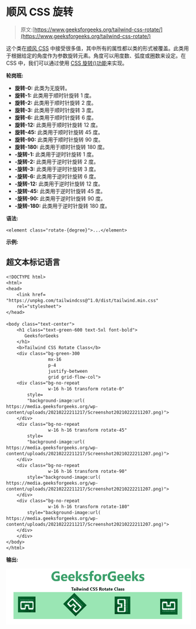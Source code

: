 # 顺风 CSS 旋转

> 原文:[https://www.geeksforgeeks.org/tailwind-css-rotate/](https://www.geeksforgeeks.org/tailwind-css-rotate/)

这个类在[顺风 CSS](https://www.geeksforgeeks.org/css-tailwind-introduction/) 中接受很多值，其中所有的属性都以类的形式被覆盖。此类用于根据给定的角度作为参数旋转元素。角度可以用度数、弧度或圈数来设定。在 CSS 中，我们可以通过使用 [CSS 旋转()功能](https://www.geeksforgeeks.org/css-rotate-function/)来实现。

**轮岗班:**

*   **旋转-0:** 此类为无旋转。
*   **旋转-1:** 此类用于顺时针旋转 1 度。
*   **旋转-2:** 此类用于顺时针旋转 2 度。
*   **旋转-3:** 此类用于顺时针旋转 3 度。
*   **旋转-6:** 此类用于顺时针旋转 6 度。
*   **旋转-12:** 此类用于顺时针旋转 12 度。
*   **旋转-45:** 此类用于顺时针旋转 45 度。
*   **旋转-90:** 此类用于顺时针旋转 90 度。
*   **旋转-180:** 此类用于顺时针旋转 180 度。
*   **-旋转-1:** 此类用于逆时针旋转 1 度。
*   **-旋转-2:** 此类用于逆时针旋转 2 度。
*   **-旋转-3:** 此类用于逆时针旋转 3 度。
*   **-旋转-6:** 此类用于逆时针旋转 6 度。
*   **-旋转-12:** 此类用于逆时针旋转 12 度。
*   **-旋转-45:** 此类用于逆时针旋转 45 度。
*   **-旋转-90:** 此类用于逆时针旋转 90 度。
*   **-旋转-180:** 此类用于逆时针旋转 180 度。

**语法:**

```
<element class="rotate-{degree}">...</element>
```

**示例:**

## 超文本标记语言

```
<!DOCTYPE html> 
<html> 
<head> 
    <link href= 
"https://unpkg.com/tailwindcss@^1.0/dist/tailwind.min.css"
    rel="stylesheet"> 
</head> 

<body class="text-center"> 
    <h1 class="text-green-600 text-5xl font-bold"> 
       GeeksforGeeks 
    </h1> 
    <b>Tailwind CSS Rotate Class</b> 
    <div class="bg-green-300 
                mx-16
                p-4
                justify-between 
                grid grid-flow-col"> 
    <div class="bg-no-repeat
                w-16 h-16 transform rotate-0" 
        style= 
        "background-image:url( 
https://media.geeksforgeeks.org/wp-content/uploads/20210222211217/Screenshot20210222211207.png)"> 
    </div> 
    <div class="bg-no-repeat 
                w-16 h-16 transform rotate-45" 
        style= 
        "background-image:url( 
https://media.geeksforgeeks.org/wp-content/uploads/20210222211217/Screenshot20210222211207.png)"> 
    </div>
    <div class="bg-no-repeat 
                w-16 h-16 transform rotate-90" 
        style="background-image:url( 
https://media.geeksforgeeks.org/wp-content/uploads/20210222211217/Screenshot20210222211207.png)"> 
    </div> 
    <div class="bg-no-repeat 
                w-16 h-16 transform rotate-180" 
        style="background-image:url( 
https://media.geeksforgeeks.org/wp-content/uploads/20210222211217/Screenshot20210222211207.png)"> 
    </div>
    </div> 
</body> 
</html> 
```

**输出:**

![](img/2a1fdc856506cd4760439743e8f99fca.png)